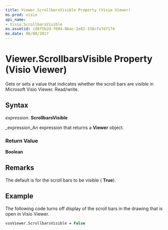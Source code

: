 ```yaml
---
title: Viewer.ScrollbarsVisible Property (Visio Viewer)
ms.prod: visio
api_name:
- Visio.ScrollbarsVisible
ms.assetid: cd8f5b2d-f604-8bac-2e82-338cfa7d7174
ms.date: 06/08/2017
---
```



# Viewer.ScrollbarsVisible Property (Visio Viewer)

Gets or sets a value that indicates whether the scroll bars are visible in Microsoft Visio Viewer. Read/write.


## Syntax

 _expression_. **ScrollbarsVisible**

 _expression_An expression that returns a **Viewer** object.


### Return Value

 **Boolean**


## Remarks

The default is for the scroll bars to be visible ( **True**).


## Example

The following code turns off display of the scroll bars in the drawing that is open in Visio Viewer.


```vb
vsoViewer.ScrollbarsVisible = False
```


